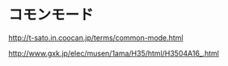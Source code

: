 # コモンモード

http://t-sato.in.coocan.jp/terms/common-mode.html

http://www.gxk.jp/elec/musen/1ama/H35/html/H3504A16_.html



